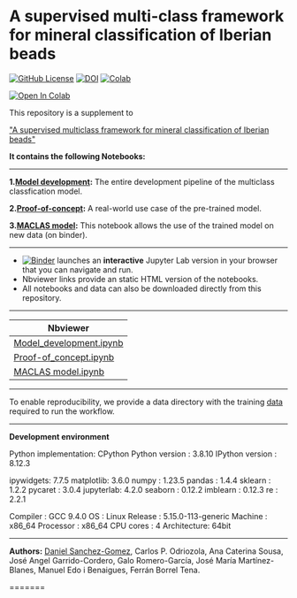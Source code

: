 # A supervised multi-class framework for mineral classification of Iberian beads

[![GitHub License](https://img.shields.io/github/license/Daniel-SanchezG/MACLAS)](https://github.com/Daniel-SanchezG/MACLAS/blob/main/LICENSE)
[![DOI](https://zenodo.org/badge/DOI/10.5281/zenodo.10155404.svg)](https://doi.org/10.5281/zenodo.10155404)
[![Colab](https://img.shields.io/badge/Open%20in%20Colab-Blue)](https://colab.research.google.com/github/Daniel-SanchezG/MACLAS/blob/main/Model_development.ipynb)

<a target="_blank" href="https://colab.research.google.com/github/Daniel-SanchezG/MACLAS/blob/main/Model_development.ipynb">
  <img src="https://colab.research.google.com/assets/colab-badge.svg" alt="Open In Colab"/>
</a>


This repository is a supplement to

["A supervised multiclass framework for mineral classification of Iberian beads"]()


**It contains the following Notebooks:**

---

**1.[Model development](./Model_development.ipynb):** The entire development pipeline of the multiclass classfication model.

**2.[Proof-of-concept](./Proof-of-concept.ipynb):** A real-world use case of the pre-trained model. 

**3.[MACLAS model](./MACLAS.ipynb):** This notebook allows the use of the trained model on new data (on binder).

---

* [![Binder](https://mybinder.org/badge_logo.svg)](https://mybinder.org/v2/gh/Daniel-SanchezG/MACLAS/HEAD) launches an **interactive** Jupyter Lab version in your browser that you can navigate and run.  
* Nbviewer links provide an static HTML version of the notebooks.
* All notebooks and data can also be downloaded directly from this repository. 

---
| Nbviewer |
| ---      |
| [Model_development.ipynb](https://nbviewer.org/github/Daniel-SanchezG/MACLAS/blob/main/Model_development.ipynb) |
| [Proof-of_concept.ipynb](https://nbviewer.org/github/Daniel-SanchezG/MACLAS/blob/main/Proof-of-concept.ipynb) |
| [MACLAS model.ipynb](https://nbviewer.org/github/Daniel-SanchezG/MACLAS/blob/main/MACLAS.ipynb) |

---
To enable reproducibility, we provide a data directory with the training [data](./DATA/maclas_training.xlsx) required to run the workflow. 

---
**Development environment**

Python implementation: CPython
Python version       : 3.8.10
IPython version      : 8.12.3

ipywidgets: 7.7.5
matplotlib: 3.6.0
numpy     : 1.23.5
pandas    : 1.4.4
sklearn   : 1.2.2
pycaret   : 3.0.4
jupyterlab: 4.2.0
seaborn   : 0.12.2
imblearn  : 0.12.3
re        : 2.2.1

Compiler    : GCC 9.4.0
OS          : Linux
Release     : 5.15.0-113-generic
Machine     : x86_64
Processor   : x86_64
CPU cores   : 4
Architecture: 64bit

---
**Authors:** [Daniel Sanchez-Gomez](mailto:daniel-sanchez-gomez@edu.ulisboa.pt), Carlos P. Odriozola, Ana Caterina Sousa, José Angel Garrido-Cordero, Galo Romero-García, José María Martínez-Blanes, Manuel Edo i Benaigues, Ferrán Borrel Tena. 

=======


